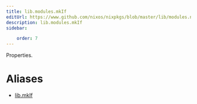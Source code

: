 ```yaml
---
title: lib.modules.mkIf
editUrl: https://www.github.com/nixos/nixpkgs/blob/master/lib/modules.nix#L1011C10
description: lib.modules.mkIf
sidebar:

    order: 7
---
```


Properties.


# Aliases

- [lib.mkIf](./reference/lib/lib-mkIf)


